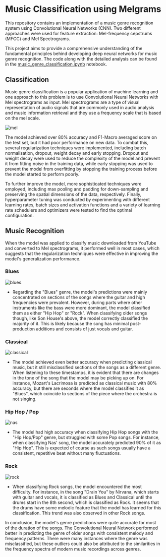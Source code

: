# Music Classification using Melgrams

This repository contains an implementation of a music genre recognition system using Convolutional Neural Networks (CNN). Two different approaches were used for feature extraction: Mel-frequency cepstrums (MFCC) and Mel Spectrograms.

This project aims to provide a comprehensive understanding of the fundamental principles behind developing deep neural networks for music genre recognition. The code along with the detailed analysis can be found in the [music_genre_classification.ipynb](music_genre_classification.ipynb) notebook.


## Classification

Music genre classification is a popular application of machine learning and one approach to this problem is to use Convolutional Neural Networks with Mel spectrograms as input. Mel spectrograms are a type of visual representation of audio signals that are commonly used in audio analysis and music information retrieval and they use a frequency scale that is based on the mel scale.

![mel](melgrams.png)

The model achieved over 80% accuracy and F1-Macro averaged score on the test set, but it had poor performance on new data. To combat this, several regularization techniques were implemented, including batch normalisation, dropout, weight decay and early stopping. Dropout and weight decay were used to reduce the complexity of the model and prevent it from fitting noise in the training data, while early stopping was used to prevent the model from overfitting by stopping the training process before the model started to perform poorly.

To further improve the model, more sophisticated techniques were employed, including max pooling and padding for down-sampling and preserving the spatial dimensions of the data, respectively. Finally, hyperparameter tuning was conducted by experimenting with different learning rates, batch sizes and activation functions and a variety of learning rate schedulers and optimizers were tested to find the optimal configuration.

## Music Recognition

When the model was applied to classify music downloaded from YouTube and converted to Mel spectrograms, it performed well in most cases, which suggests that the regularization techniques were effective in improving the model's generalization performance.

### Blues

![blues](sonhouse.png)

- Regarding the "Blues" genre, the model's predictions were mainly concentrated on sections of the songs where the guitar and high frequencies were prevalent. However, during parts where other instruments like the bass were more dominant, the model classified them as either "Hip Hop" or "Rock". When classifying older songs though, like Son House's above, the model correctly classified the majority of it. This is likely because the song has minimal post-production additions and consists of just vocals and guitar.

### Classical

![classical](mozart.png)

- The model achieved even better accuracy when predicting classical music, but it still misclassified sections of the songs as a different genre. When listening to these timestamps, it is evident that there are changes in the tone of the song that the model may be picking up on. For instance, Mozart's Lacrimosa is predicted as classical music with 80% accuracy, but there are seconds where the model classifies it as "Blues", which coincide to sections of the piece where the orchestra is not singing. 

### Hip Hop / Pop

![nas](nas.png)

- The model had high accuracy when classifying Hip Hop songs with the "Hip Hop/Pop" genre, but struggled with some Pop songs. For instance, when classifying Nas' song, the model accurately predicted 90% of it as "Hip Hop". This is expected of course as such songs usually have a consistent, repetitive beat without many fluctuations.

### Rock

![rock](nirvana.png)

- When classifying Rock songs, the model encountered the most difficulty. For instance, in the song "Drain You" by Nirvana, which starts with guitar and vocals, it is classified as Blues and Classical until the drums start in the 8th second, which is classified as Rock. It seems that the drums have some melodic feature that the model has learned for this classification. This trend was also observed in other Rock songs.

In conclusion, the model's genre predictions were quite accurate for most of the duration of the songs. The Convolutional Neural Network performed better in predicting the genre of older songs with consistent melody and frequency patterns. There were many instances where the genre was misclassified, but these outliers could also be attributed to the similarities in the frequency spectra of modern music recordings across genres. 
